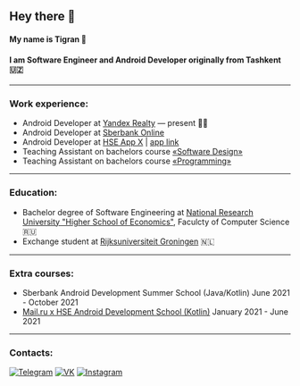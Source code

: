 ## Hey there 👋


#### My name is Tigran 🤝 

#### I am Software Engineer and Android Developer originally from Tashkent 🇺🇿

---

### Work experience:
- Android Developer at [Yandex Realty](https://realty.ya.ru/) — present 👨‍💻
- Android Developer at [Sberbank Online](https://www.sberbank.ru/ru/person)
- Android Developer at [HSE App X](https://it.hse.ru/news/420722171.html) | [app link](https://play.google.com/store/apps/details?id=com.hse.app2&hl=ru&gl=US)
- Teaching Assistant on bachelors course [«Software Design»](https://www.hse.ru/en/ba/se/courses/292688669.html)
- Teaching Assistant on bachelors course [«Programming»](https://www.hse.ru/en/ba/se/courses/292698280.html)

---

### Education:
- Bachelor degree of Software Engineering at [National Research University "Higher School of Economics"](https://www.hse.ru/en/), Faculcty of Computer Science 🇷🇺
- Exchange student at [Rijksuniversiteit Groningen](https://www.rug.nl/) 🇳🇱

---

### Extra courses:
- Sberbank Android Development Summer School (Java/Kotlin) June 2021 - October 2021
- [Mail.ru x HSE Android Development School (Kotlin)](https://mailcourses.ru/curriculum/certificates/download/1814/a0796a13-68dd-4977-b0e9-cea39cf6a053/) January 2021 - June 2021

---

### Contacts:
[![Telegram](https://img.shields.io/badge/telegram-1DA1F2?logo=telegram&style=for-the-badge&logoColor=fff)](https://t.me/Tigran_K)
[![VK](https://img.shields.io/badge/VK-4b74a2?logo=vk&style=for-the-badge&logoColor=fff)](https://vk.com/k_tigran)
[![Instagram](https://img.shields.io/badge/Instagram-fd5342?logo=instagram&style=for-the-badge&logoColor=fff)](https://www.instagram.com/toto1love)
